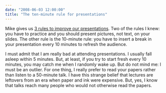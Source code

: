 ```yaml
---
date: "2008-06-03 12:00:00"
title: "The ten-minute rule for presentations"
---
```




Mike gives us [3 rules to improve our presentations](https://eebatou.wordpress.com/2008/06/02/three-brain-rules-to-improve-your-presentations/). Two of the rules I knew: you have to practice and you should present pictures, not text, on your slides. The other rule is the 10-minute rule: you have to insert a break in your presentation every 10 minutes to refresh the audience.

I must admit that I am really bad at attending presentations. I usually fall asleep within 5 minutes. But, at least, if you try to start fresh every 10 minutes, you may catch me when I randomly wake up. But do not mind me: I must be an outlier. For one thing, I really prefer to read your papers rather than listen to a 50-minute talk. I have this strange belief that lectures are leftovers from an era when paper and ink were expensive. But, yes, I know that talks reach many people who would not otherwise read the papers.

